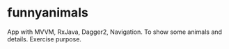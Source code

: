 # funnyanimals
 App with MVVM, RxJava, Dagger2, Navigation. To show some animals and details. Exercise purpose.
